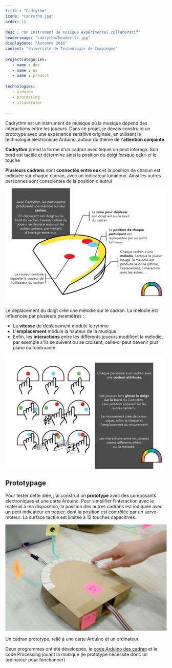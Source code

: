 ```yaml
---
title : "Cadrythm"
icone: "cadrythm.jpg"
order: 15

desc : "Un instrument de musique expérimental collaboratif"
headerimage: "cadrythm/header-fr.jpg"
displaydate: "Automne 2016"
context: "Université de Technologie de Compiègne"

projectcategories:
   - name : dev
   - name : ux
   - name : product

technologies:
   - arduino
   - processing
   - illustrator

---
```


Cadrythm est un instrument de musique où la musique dépend des interactions entre les joueurs.
Dans ce projet, je devais construire un prototype avec une expérience sensitive
originale, en utilisant la technologie électronique Arduino, autour du thème
de l'**attention conjointe**.

**Cadrythm** prend la forme d'un cadran avec lequel on peut interagir. Son bord
est tactile et détermine ainsi la position du doigt lorsque celui-ci
le touche

**Plusieurs cadrans** sont **connectés entre eux** et la position de chacun
est indiquée sur chaque cadran, avec un indicateur lumineux.
Ainsi les autres personnes sont conscientes de la position d'autrui

<img src="cadrythm/presentation.jpg" class="img-responsive" alt="fiche de présentation de Cadrythm">

Le déplacement du doigt crée une mélodie sur le cadran. La mélodie est
influencée par plusieurs paramètres :

- La **vitesse** de déplacement module le rythme
- L'**emplacement** module la hauteur de la musique
- Enfin, les **interactions** entre les différents joueurs modifient la mélodie,
par exemple s'ils se suivent ou se croisent, celle-ci peut devenir plus piano ou tonitruante

<img src="cadrythm/notice-fr.jpg" class="img-responsive" alt="notice de scénario">


## Prototypage
Pour tester cette idée, j'ai construit un **prototype** avec des composants
électroniques et une carte Arduino.
Pour simplifier l'interaction avec le matériel à ma disposition, la position
des autres cadrans est indiquée avec un petit indicateur en papier, dont la
position est contrôlée par un servo-moteur. La surface tactile est limitée à 12
touches capacitives.

<div class="thumbnail">
    <img src="cadrythm/prototype.jpg" class="img-responsive" alt="Development previews">
    <div class="caption">
            <p>Un cadran prototype, relié à une carte Arduino et un ordinateur.</p>
    </div>
</div>

Deux programmes ont été développés, le [code Arduino des cadran](https://github.com/TheoDel/cadrythm)
et le code Processing jouant la musique (le prototype nécessite donc
un ordinateur pour fonctionner)
